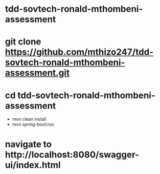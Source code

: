 # tdd-sovtech-ronald-mthombeni-assessment

# git clone https://github.com/mthizo247/tdd-sovtech-ronald-mthombeni-assessment.git
# cd tdd-sovtech-ronald-mthombeni-assessment
  * mvn clean install
  * mvn spring-boot:run
# navigate to http://localhost:8080/swagger-ui/index.html


